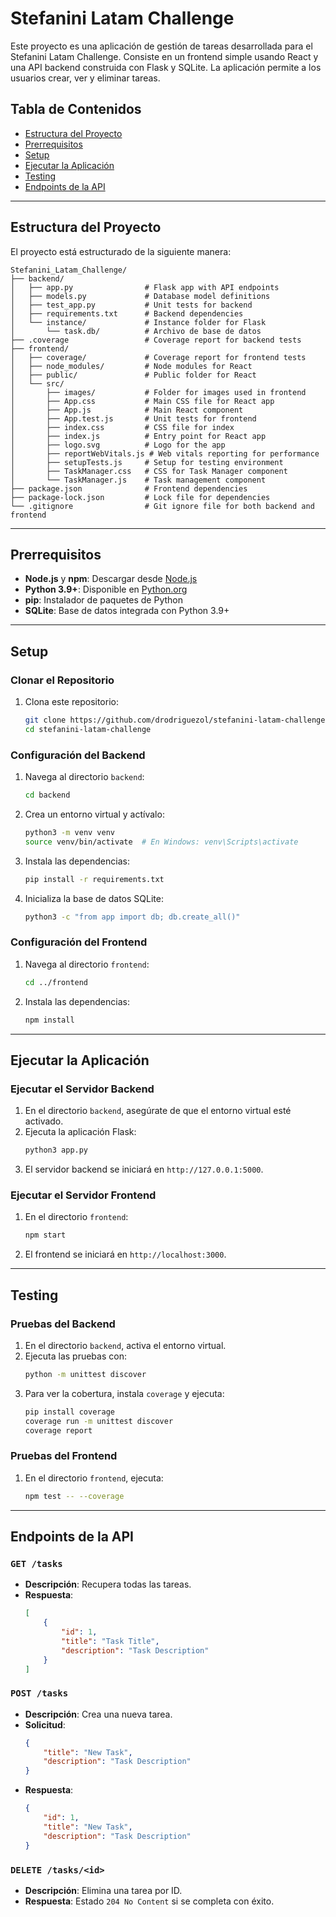 # Stefanini Latam Challenge

Este proyecto es una aplicación de gestión de tareas desarrollada para el Stefanini Latam Challenge. Consiste en un frontend simple usando React y una API backend construida con Flask y SQLite. La aplicación permite a los usuarios crear, ver y eliminar tareas.

## Tabla de Contenidos
- [Estructura del Proyecto](#estructura-del-proyecto)
- [Prerrequisitos](#prerrequisitos)
- [Setup](#setup)
- [Ejecutar la Aplicación](#ejecutar-la-aplicación)
- [Testing](#testing)
- [Endpoints de la API](#endpoints-de-la-api)

---

## Estructura del Proyecto

El proyecto está estructurado de la siguiente manera:

```
Stefanini_Latam_Challenge/
├── backend/
│   ├── app.py                # Flask app with API endpoints
│   ├── models.py             # Database model definitions
│   ├── test_app.py           # Unit tests for backend
│   ├── requirements.txt      # Backend dependencies
│   └── instance/             # Instance folder for Flask
│       └── task.db/          # Archivo de base de datos
├── .coverage                 # Coverage report for backend tests
├── frontend/
│   ├── coverage/             # Coverage report for frontend tests
│   ├── node_modules/         # Node modules for React
│   ├── public/               # Public folder for React
│   └── src/
│       ├── images/           # Folder for images used in frontend
│       ├── App.css           # Main CSS file for React app
│       ├── App.js            # Main React component
│       ├── App.test.js       # Unit tests for frontend
│       ├── index.css         # CSS file for index
│       ├── index.js          # Entry point for React app
│       ├── logo.svg          # Logo for the app
│       ├── reportWebVitals.js # Web vitals reporting for performance
│       ├── setupTests.js     # Setup for testing environment
│       ├── TaskManager.css   # CSS for Task Manager component
│       └── TaskManager.js    # Task management component
├── package.json              # Frontend dependencies
├── package-lock.json         # Lock file for dependencies
└── .gitignore                # Git ignore file for both backend and frontend
```

---

## Prerrequisitos

- **Node.js** y **npm**: Descargar desde [Node.js](https://nodejs.org/)
- **Python 3.9+**: Disponible en [Python.org](https://www.python.org/downloads/)
- **pip**: Instalador de paquetes de Python
- **SQLite**: Base de datos integrada con Python 3.9+

---

## Setup

### Clonar el Repositorio
1. Clona este repositorio:
    ```bash
    git clone https://github.com/drodriguezol/stefanini-latam-challenge.git
    cd stefanini-latam-challenge
    ```

### Configuración del Backend
1. Navega al directorio `backend`:
    ```bash
    cd backend
    ```
2. Crea un entorno virtual y actívalo:
    ```bash
    python3 -m venv venv
    source venv/bin/activate  # En Windows: venv\Scripts\activate
    ```
3. Instala las dependencias:
    ```bash
    pip install -r requirements.txt
    ```
4. Inicializa la base de datos SQLite:
    ```bash
    python3 -c "from app import db; db.create_all()"
    ```

### Configuración del Frontend
1. Navega al directorio `frontend`:
    ```bash
    cd ../frontend
    ```
2. Instala las dependencias:
    ```bash
    npm install
    ```

---

## Ejecutar la Aplicación

### Ejecutar el Servidor Backend
1. En el directorio `backend`, asegúrate de que el entorno virtual esté activado.
2. Ejecuta la aplicación Flask:
    ```bash
    python3 app.py
    ```
3. El servidor backend se iniciará en `http://127.0.0.1:5000`.

### Ejecutar el Servidor Frontend
1. En el directorio `frontend`:
    ```bash
    npm start
    ```
2. El frontend se iniciará en `http://localhost:3000`.

---

## Testing

### Pruebas del Backend
1. En el directorio `backend`, activa el entorno virtual.
2. Ejecuta las pruebas con:
    ```bash
    python -m unittest discover
    ```
3. Para ver la cobertura, instala `coverage` y ejecuta:
    ```bash
    pip install coverage
    coverage run -m unittest discover
    coverage report
    ```

### Pruebas del Frontend
1. En el directorio `frontend`, ejecuta:
    ```bash
    npm test -- --coverage
    ```

---

## Endpoints de la API

### `GET /tasks`
- **Descripción**: Recupera todas las tareas.
- **Respuesta**:
    ```json
    [
        {
            "id": 1,
            "title": "Task Title",
            "description": "Task Description"
        }
    ]
    ```

### `POST /tasks`
- **Descripción**: Crea una nueva tarea.
- **Solicitud**:
    ```json
    {
        "title": "New Task",
        "description": "Task Description"
    }
    ```
- **Respuesta**:
    ```json
    {
        "id": 1,
        "title": "New Task",
        "description": "Task Description"
    }
    ```

### `DELETE /tasks/<id>`
- **Descripción**: Elimina una tarea por ID.
- **Respuesta**: Estado `204 No Content` si se completa con éxito.
